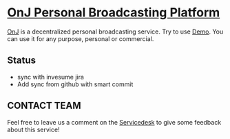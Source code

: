 # [OnJ Personal Broadcasting Platform](https://code.onj.io/)

[OnJ](http://code.onj.io/) is a decentralized personal broadcasting service. Try to use [Demo](https://hamonia.kr/). You can use it for any purpose, personal or commercial.

## Status

* sync with invesume jira
* Add sync from github with smart commit

## CONTACT TEAM

Feel free to leave us a comment on the [Servicedesk](http://pms.invesume.com:8080/servicedesk/customer/portal/10) to give some feedback about this service!
